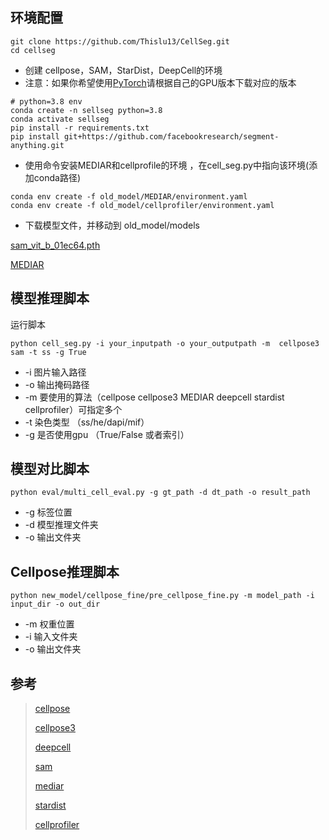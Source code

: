 ## 环境配置

```
git clone https://github.com/Thislu13/CellSeg.git
cd cellseg
```

* 创建 cellpose，SAM，StarDist，DeepCell的环境
* 注意：如果你希望使用[PyTorch](https://pytorch.org/)请根据自己的GPU版本下载对应的版本

```
# python=3.8 env
conda create -n sellseg python=3.8
conda activate sellseg
pip install -r requirements.txt
pip install git+https://github.com/facebookresearch/segment-anything.git
```

* 使用命令安装MEDIAR和cellprofile的环境 ，在cell_seg.py中指向该环境(添加conda路径)

```
conda env create -f old_model/MEDIAR/environment.yaml
conda env create -f old_model/cellprofiler/environment.yaml
```

* 下载模型文件，并移动到 old_model/models 

[sam_vit_b_01ec64.pth](https://dl.fbaipublicfiles.com/segment_anything/sam_vit_b_01ec64.pth) 

[MEDIAR](https://drive.google.com/drive/folders/1eZLGuQkxF5ouBgTA2UuH0beLcm635ADS)  

## 模型推理脚本

 运行脚本

```
python cell_seg.py -i your_inputpath -o your_outputpath -m  cellpose3 sam -t ss -g True  
```

* -i  图片输入路径
* -o 输出掩码路径
* -m 要使用的算法（cellpose cellpose3 MEDIAR deepcell stardist cellprofiler）可指定多个
* -t 染色类型 （ss/he/dapi/mif）
* -g 是否使用gpu （True/False 或者索引）

## 模型对比脚本

```
python eval/multi_cell_eval.py -g gt_path -d dt_path -o result_path
```

* -g 标签位置
* -d 模型推理文件夹
* -o 输出文件夹

## Cellpose推理脚本

```
python new_model/cellpose_fine/pre_cellpose_fine.py -m model_path -i input_dir -o out_dir
```

* -m 权重位置
* -i 输入文件夹
* -o 输出文件夹

## 参考

>  [cellpose](https://github.com/MouseLand/cellpose)  
>
>  [cellpose3](https://github.com/MouseLand/cellpose)  
>
>  [deepcell](https://github.com/vanvalenlab/deepcell-tf)  
>
>  [sam](https://github.com/facebookresearch/segment-anything)  
>
>  [mediar](https://github.com/Lee-Gihun/MEDIAR)  
>
>  [stardist](https://github.com/stardist/stardist)  
>
>  [cellprofiler](https://github.com/CellProfiler)  